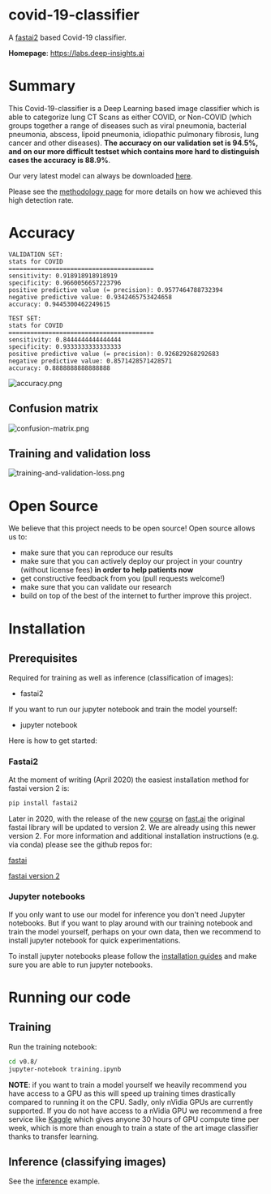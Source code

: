 # covid-19-classifier

A [fastai2](https://www.fast.ai/) based Covid-19 classifier.

**Homepage**: https://labs.deep-insights.ai

# Summary

This Covid-19-classifier is a Deep Learning based image classifier which is able to categorize lung CT Scans as either COVID, or Non-COVID (which groups together a range of diseases such as viral pneumonia, bacterial pneumonia, abscess, lipoid pneumonia, idiopathic pulmonary fibrosis, lung cancer and other diseases).
**The accuracy on our validation set is 94.5%, and on our more difficult testset which contains more hard to distinguish cases the accuracy is 88.9%**. 

Our very latest model can always be downloaded [here](https://labs.deep-insights.ai/models/latest.pkl). 

Please see the [methodology page](https://labs.deep-insights.ai/methodology.html) for more details on how we achieved this high detection rate.

# Accuracy

```
VALIDATION SET:
stats for COVID
========================================
sensitivity: 0.918918918918919
specificity: 0.9660056657223796
positive predictive value (= precision): 0.9577464788732394
negative predictive value: 0.9342465753424658
accuracy: 0.9445300462249615
```

```
TEST SET:
stats for COVID
========================================
sensitivity: 0.8444444444444444
specificity: 0.9333333333333333
positive predictive value (= precision): 0.926829268292683
negative predictive value: 0.8571428571428571
accuracy: 0.8888888888888888
```

![accuracy.png](static/accuracy.png)

## Confusion matrix

![confusion-matrix.png](static/confusion-matrix.png)

## Training and validation loss

![training-and-validation-loss.png](static/training-and-validation-loss.png)


# Open Source

We believe that this project needs to be open source! Open source allows us to:
  * make sure that you can reproduce our results
  * make sure that you can actively deploy our project in your country (without license fees) __in order to help patients now__
  * get constructive feedback from you (pull requests welcome!)
  * make sure that you can validate our research
  * build on top of the best of the internet to further improve this project.
  
  
# Installation

## Prerequisites

Required for training as well as inference (classification of images):
  * fastai2

If you want to run our jupyter notebook and train the model yourself:
  * jupyter notebook

Here is how to get started:

### Fastai2

At the moment of writing (April 2020) the easiest installation method for fastai version 2 is:
```bash
pip install fastai2
```
Later in 2020, with the release of the new [course](https://course.fast.ai/) on [fast.ai](https://www.fast.ai/) the original fastai library will be updated to version 2. We are already using this newer version 2.
For more information and additional installation instructions (e.g. via conda) please see the github repos for:

[fastai](https://github.com/fastai/fastai)

[fastai version 2](https://github.com/fastai/fastai2)


### Jupyter notebooks

If you only want to use our model for inference you don't need Jupyter notebooks.
But if you want to play around with our training notebook and train the model yourself, perhaps on your own data,
then we recommend to install jupyter notebook for quick experimentations.

To install jupyter notebooks please follow the [installation guides](https://jupyter.org/install) and make sure you are able to run jupyter notebooks.

# Running our code

## Training

Run the training notebook:
```bash
cd v0.8/
jupyter-notebook training.ipynb
```

**NOTE**: if you want to train a model yourself we heavily recommend you have access to a GPU as this will speed up training times drastically compared to running it on the CPU. Sadly, only nVidia GPUs are currently supported.
If you do not have access to a nVidia GPU we recommend a free service like [Kaggle](https://www.kaggle.com/) which gives anyone 30 hours of GPU compute time per week, which is more than enough to train a state of the art image classifier thanks to transfer learning.

## Inference (classifying images)

See the [inference](https://github.com/deep-insights-ai/covid-19-classifier/blob/master/v0.8/inference.py) example.
